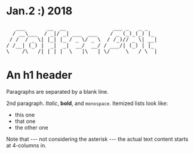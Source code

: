 # Jan.2 :) 2018
<pre>
   ___       __  __               ___ _   _ _   
  / __\___  / _|/ _| ___  ___    / _ (_)_(_) |_
 / /  / _ \| |_| |_ / _ \/ _ \  / /_)// _ \| __|
/ /__| (_) |  _|  _|  __/  __/ / ___/| (_) | |_
\____/\___/|_| |_|  \___|\___| \/     \___/ \__|
</pre>
An h1 header
============

Paragraphs are separated by a blank line.

2nd paragraph. *Italic*, **bold**, and `monospace`. Itemized lists
look like:

  * this one
  * that one
  * the other one

Note that --- not considering the asterisk --- the actual text
content starts at 4-columns in.
